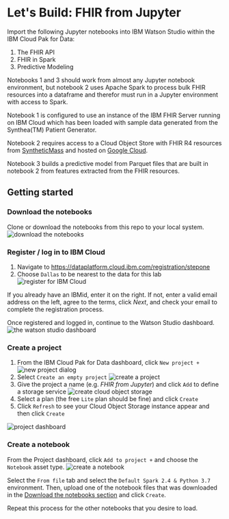 # Let's Build: FHIR from Jupyter

Import the following Jupyter notebooks into IBM Watson Studio within the IBM Cloud Pak for Data:
1. The FHIR API
2. FHIR in Spark
3. Predictive Modeling

Notebooks 1 and 3 should work from almost any Jupyter notebook environment, but notebook 2 uses Apache Spark to process bulk FHIR resources into a dataframe and therefor must run in a Jupyter environment with access to Spark.

Notebook 1 is configured to use an instance of the IBM FHIR Server running on IBM Cloud which has been loaded with sample data generated from the Synthea(TM) Patient Generator.

Notebook 2 requires access to a Cloud Object Store with FHIR R4 resources from [SyntheticMass](https://synthea.mitre.org/downloads) and hosted on [Google Cloud](gs://gcp-fhir-demo-dataset-synthea).

Notebook 3 builds a predictive model from Parquet files that are built in notebook 2 from features extracted from the FHIR resources.

## Getting started

### Download the notebooks

Clone or download the notebooks from this repo to your local system.
![download the notebooks](images/0.download.png?raw=true)

### Register / log in to IBM Cloud

1. Navigate to https://dataplatform.cloud.ibm.com/registration/stepone
2. Choose `Dallas` to be nearest to the data for this lab
    ![register for IBM Cloud](images/1.register.png?raw=true)

If you already have an IBMid, enter it on the right.
If not, enter a valid email address on the left, agree to the terms, click *Next*, and check your email to complete the registration process.

Once registered and logged in, continue to the Watson Studio dashboard.
![the watson studio dashboard](images/3.dashboard.png?raw=true)

### Create a project

1. From the IBM Cloud Pak for Data dashboard, click `New project +`
    ![new project dialog](images/4.create-project-1.png?raw=true)
2. Select `Create an empty project`
    ![create a project](images/5.create-project-2.png?raw=true)
3. Give the project a name (e.g. *FHIR from Jupyter*) and click `Add` to define a storage service
    ![create cloud object storage](images/6.create-storage.png?raw=true)
4. Select a plan (the free `Lite` plan should be fine) and click `Create`
5. Click `Refresh` to see your Cloud Object Storage instance appear and then click `Create`

![project dashboard](images/7.project-dashboard.png)

### Create a notebook

From the Project dashboard, click `Add to project +` and choose the `Notebook` asset type.
![create a notebook](images/8.new-notebook.png?raw=true)

Select the `From file` tab and select the `Default Spark 2.4 & Python 3.7` environment.
Then, upload one of the notebook files that was downloaded in the [Download the notebooks section](#Download-the-notebooks) and click `Create`.

Repeat this process for the other notebooks that you desire to load.
